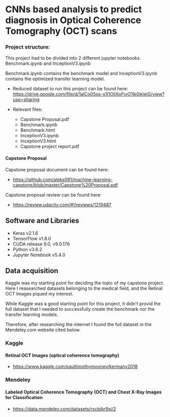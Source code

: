 # CNNs based analysis to predict diagnosis in Optical Coherence Tomography (OCT) scans

### Project structure:

This project had to be divided into 2 different jupyter notebooks.
Benchmark.ipynb and InceptionV3.ipynb 

Benchmark.ipynb contains the benchmark model and InceptionV3.ipynb contains the optimized transfer learning model. 

- Reduced dataset to run this project can be found here: https://drive.google.com/file/d/1alCo05os-s1I1OljXoFjvO1Ik0ikleiG/view?usp=sharing

- Relevant files:
	- Capstone Proposal.pdf
	- Benchmark.ipynb 
	- Benchmark.html
	- InceptionV3.ipynb
	- InceptionV3.html
	- Capstone project report.pdf

#### Capstone Proposal

Capstone proposal document can be found here: 
- https://github.com/aleks091/machine-learning-capstone/blob/master/Capstone%20Proposal.pdf

Capstone proposal review can be found here:
- https://review.udacity.com/#!/reviews/1219487

## Software and Libraries
- Keras v2.1.6
- TensorFlow v1.8.0
- CUDA release 9.0, v9.0.176
- Python v3.6.2
- Jupyter Notebook v5.4.0

## Data acquisition

Kaggle was my starting point for deciding the topic of my capstone project.
Here I reasearched datasets belonging to the medical field, and the Retinal OCT Images piqued my interest.

While Kaggle was a good starting point for this project, it didn't provid the full dataset that I needed to successfully create the benchmark nor the transfer learning models.

Therefore, after researching the internet I found the full dataset in the Mendeley.com website cited below. 


### Kaggle
#### Retinal OCT Images (optical coherence tomography)
- https://www.kaggle.com/paultimothymooney/kermany2018

### Mendeley
#### Labeled Optical Coherence Tomography (OCT) and Chest X-Ray Images for Classification
- https://data.mendeley.com/datasets/rscbjbr9sj/2

